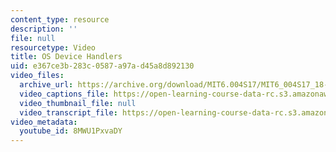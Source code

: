 ```yaml
---
content_type: resource
description: ''
file: null
resourcetype: Video
title: OS Device Handlers
uid: e367ce3b-283c-0587-a97a-d45a8d892130
video_files:
  archive_url: https://archive.org/download/MIT6.004S17/MIT6_004S17_18-02-01_300k.mp4
  video_captions_file: https://open-learning-course-data-rc.s3.amazonaws.com/6-004-computation-structures-spring-2017/ae4ce977d4345aa3b1913899fe605aeb_8MWU1PxvaDY.vtt
  video_thumbnail_file: null
  video_transcript_file: https://open-learning-course-data-rc.s3.amazonaws.com/6-004-computation-structures-spring-2017/3bc8835c066da014a1e0d7cec02cc664_8MWU1PxvaDY.pdf
video_metadata:
  youtube_id: 8MWU1PxvaDY
---
```

